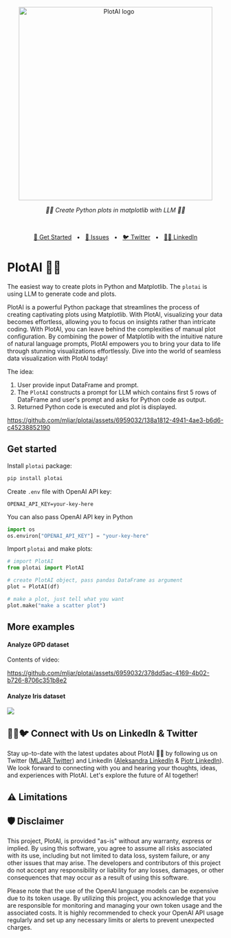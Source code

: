 <p align="center">
  <img src="https://github.com/mljar/plotai/blob/main/media/plotai.jpg?raw=true" height="450" alt="PlotAI logo"/>
</p>

<p align="center">
  <em>🎨🤖 Create Python plots in matplotlib with LLM 🎨🤖</em>
</p>
<p align="center">
  <img alt="" src="https://badge.fury.io/py/plotai.svg"/>
  <img alt="" src="https://img.shields.io/pypi/pyversions/plotai.svg"/>
  <img alt="" src="https://img.shields.io/badge/License-Apache_2.0-blue.svg"/>
</p>

<p align="center">
<a href="https://github.com/mljar/plotai#get-started">🚀 Get Started</a>
<span>&nbsp;&nbsp;•&nbsp;&nbsp;</span>
<a href="https://github.com/mljar/plotai/issues">🤝 Issues</a>
<span>&nbsp;&nbsp;•&nbsp;&nbsp;</span>
<a href="https://twitter.com/MLJAROfficial">🐦 Twitter</a>
<span>&nbsp;&nbsp;•&nbsp;&nbsp;</span>
<a href="https://www.linkedin.com/in/aleksandra-p%C5%82o%C5%84ska-42047432/">👩‍💼 LinkedIn</a>
</p>

# PlotAI 🎨🤖 

The easiest way to create plots in Python and Matplotlib. The `plotai` is using LLM to generate code and plots.

PlotAI is a powerful Python package that streamlines the process of creating captivating plots using Matplotlib. With PlotAI, visualizing your data becomes effortless, allowing you to focus on insights rather than intricate coding.
With PlotAI, you can leave behind the complexities of manual plot configuration. By combining the power of Matplotlib with the intuitive nature of natural language prompts, PlotAI empowers you to bring your data to life through stunning visualizations effortlessly. Dive into the world of seamless data visualization with PlotAI today!

The idea:
1. User provide input DataFrame and prompt.
2. The `PlotAI` constructs a prompt for LLM which contains first 5 rows of DataFrame and user's prompt and asks for Python code as output.
3. Returned Python code is executed and plot is displayed.

https://github.com/mljar/plotai/assets/6959032/138a1812-4941-4ae3-b6d6-c45238852190

## Get started

Install `plotai` package:

```bash
pip install plotai
```

Create `.env` file with OpenAI API key:

```
OPENAI_API_KEY=your-key-here
```

You can also pass OpenAI API key in Python

```python
import os
os.environ["OPENAI_API_KEY"] = "your-key-here"
```

Import `plotai` and make plots:

```python
# import PlotAI
from plotai import PlotAI

# create PlotAI object, pass pandas DataFrame as argument
plot = PlotAI(df)

# make a plot, just tell what you want
plot.make("make a scatter plot")
```

## More examples

#### Analyze GPD dataset

Contents of video:

https://github.com/mljar/plotai/assets/6959032/378dd5ac-4169-4b02-b726-8706c351b8e2

#### Analyze Iris dataset

![](https://github.com/mljar/plotai/blob/main/media/PlotAI-Iris-demo.png?raw=true)


## 👩‍💼🐦 Connect with Us on LinkedIn & Twitter

Stay up-to-date with the latest updates about PlotAI 🎨🤖 by following us on Twitter ([MLJAR Twitter](https://twitter.com/MLJAROfficial)) and LinkedIn ([Aleksandra LinkedIn](https://www.linkedin.com/in/aleksandra-p%C5%82o%C5%84ska-42047432/) & [Piotr LinkedIn](https://www.linkedin.com/in/piotr-plonski-mljar/)). We look forward to connecting with you and hearing your thoughts, ideas, and experiences with PlotAI. Let's explore the future of AI together!

## ⚠️ Limitations



## 🛡 Disclaimer

This project, PlotAI, is provided "as-is" without any warranty, express or implied. By using this software, you agree to assume all risks associated with its use, including but not limited to data loss, system failure, or any other issues that may arise. The developers and contributors of this project do not accept any responsibility or liability for any losses, damages, or other consequences that may occur as a result of using this software. 

Please note that the use of the OpenAI language models can be expensive due to its token usage. By utilizing this project, you acknowledge that you are responsible for monitoring and managing your own token usage and the associated costs. It is highly recommended to check your OpenAI API usage regularly and set up any necessary limits or alerts to prevent unexpected charges.



